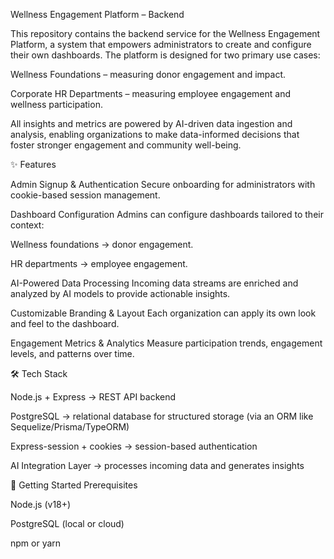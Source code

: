 Wellness Engagement Platform – Backend

This repository contains the backend service for the Wellness Engagement Platform, a system that empowers administrators to create and configure their own dashboards. The platform is designed for two primary use cases:

Wellness Foundations – measuring donor engagement and impact.

Corporate HR Departments – measuring employee engagement and wellness participation.

All insights and metrics are powered by AI-driven data ingestion and analysis, enabling organizations to make data-informed decisions that foster stronger engagement and community well-being.

✨ Features

Admin Signup & Authentication
Secure onboarding for administrators with cookie-based session management.

Dashboard Configuration
Admins can configure dashboards tailored to their context:

Wellness foundations → donor engagement.

HR departments → employee engagement.

AI-Powered Data Processing
Incoming data streams are enriched and analyzed by AI models to provide actionable insights.

Customizable Branding & Layout
Each organization can apply its own look and feel to the dashboard.

Engagement Metrics & Analytics
Measure participation trends, engagement levels, and patterns over time.

🛠 Tech Stack

Node.js + Express → REST API backend

PostgreSQL → relational database for structured storage (via an ORM like Sequelize/Prisma/TypeORM)

Express-session + cookies → session-based authentication

AI Integration Layer → processes incoming data and generates insights

🚀 Getting Started
Prerequisites

Node.js (v18+)

PostgreSQL (local or cloud)

npm or yarn
